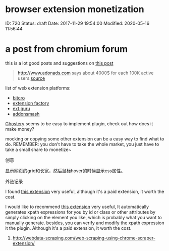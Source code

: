 # browser extension monetization


ID: 720
Status: draft
Date: 2017-11-29 19:54:00
Modified: 2020-05-16 11:56:44


# a post from chromium forum

this is a lot good posts and suggestions on [this post][1]

> http://www.adonads.com says about 4000$ for each 100K active users.[source][1]

list of web extension platforms:

* [bitcro][2]
* [extension factory][3]
* [ext.guru][4]
* [addonsmash][5]


[Ghostery][9] seems to be easy to implement plugin, check out how does it make money?

mocking or copying some other extension can be a easy way to find what to do. REMEMBER: you don't have to take the whole market, you just have to take a small share to monetize~

创意

显示网页的grid和长宽，然后鼠标hover的时候显示css属性。




[1]: https://groups.google.com/a/chromium.org/forum/#!topic/chromium-apps/kDccQN9DA4w
[2]: https://www.bitcro.com/
[3]: http://factory.extensionfactory.com/promo/
[4]: https://www.oinkandstuff.com/2015/10/21/browser-extensions-mobile-apps-website-blog-monetization-how-to-profit-developer-testimonial/
[5]: http://www.brightjourney.com/q/make-money-chrome-extension
[6]: https://www.labnol.org/internet/sold-chrome-extension/28377/
[7]: https://ext.guru/en/
[8]: https://addonsmash.com/
[9]: https://www.ghostery.com/
[10]: https://www.quora.com/How-do-Chrome-add-ons-make-money
[11]: https://www.quora.com/How-do-browser-extensions-monetize-What-are-the-options


外链记录

I found <a href="https://chrome.google.com/webstore/detail/xpal-xpath-generator-test/lpfjogcaifigkimnlkepjlkfhpdhebap">this extension</a> very useful, although it's a paid extension, it worth the cost. 

I would like to recommend <a href="https://chrome.google.com/webstore/detail/xpal-xpath-generator-test/lpfjogcaifigkimnlkepjlkfhpdhebap">this extension</a> very useful, It automatically generates xpath expressions for you by id or class or other attributes by simply clicking on the element you like, which is probably what you want to manually generate. besides, you can verify and modify the xpath expression it the plugin. Although it's a paid extension, it worth the cost.


1. http://webdata-scraping.com/web-scraping-using-chrome-scraper-extension/